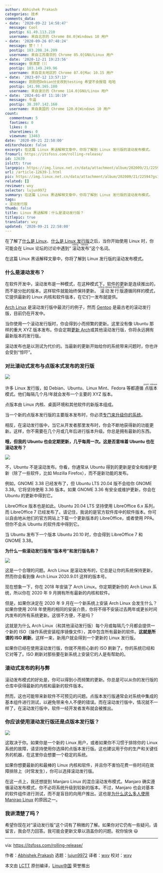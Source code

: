 ```yaml
---
author: Abhishek Prakash
categories: 技术
comments_data:
- date: '2020-09-22 14:58:47'
  message: Cool
  postip: 61.49.113.210
  username: 来自北京的 Chrome 84.0|Windows 10 用户
- date: '2020-09-26 07:48:24'
  message: 赞！！！
  postip: 183.208.24.209
  username: 来自江苏南京的 Chrome 85.0|GNU/Linux 用户
- date: '2020-12-21 19:23:56'
  message: 很清楚（（（
  postip: 103.149.249.96
  username: 来自亚太地区的 Chrome 87.0|Mac 10.15 用户
- date: '2023-07-12 13:57:13'
  message: 刚刚把Debian分支改到testing 希望不会报错 哈哈
  postip: 141.98.165.180
  username: 来自波兰的 Chrome 114.0|GNU/Linux 用户
- date: '2024-01-07 11:10:19'
  message: 牛逼
  postip: 38.207.142.160
  username: 来自美国的 Chrome 120.0|Windows 10 用户
count:
  commentnum: 5
  favtimes: 0
  likes: 0
  sharetimes: 0
  viewnum: 13463
date: '2020-09-21 22:58:00'
editorchoice: false
excerpt: 在这篇 Linux 黑话解释文章中，你将了解到 Linux 发行版的滚动发布模式。
fromurl: https://itsfoss.com/rolling-release/
id: 12639
islctt: true
largepic: https://img.linux.net.cn/data/attachment/album/202009/21/225947gs1znon1zhcln2ji.png
url: /article-12639-1.html
pic: https://img.linux.net.cn/data/attachment/album/202009/21/225947gs1znon1zhcln2ji.png.thumb.jpg
related: []
reviewer: wxy
selector: lujun9972
summary: 在这篇 Linux 黑话解释文章中，你将了解到 Linux 发行版的滚动发布模式。
tags:
- 滚动发行版
thumb: false
title: Linux 黑话解释：什么是滚动发行版？
titlepic: true
translator: wxy
updated: '2020-09-21 22:58:00'
---
```


在了解了[什么是 Linux](https://itsfoss.com/what-is-linux/)、[什么是 Linux 发行版](/article-12609-1.html)之后，当你开始使用 Linux 时，你可能会在 Linux 论坛的讨论中遇到“<ruby> 滚动发布 <rt>  rolling release </rt></ruby>”这个名词。


在这篇 Linux 黑话解释文章中，你将了解到 Linux 发行版的滚动发布模式。


### 什么是滚动发布？


在软件开发中，滚动发布是一种模式，在这种模式下，软件的更新是连续推出的，而不是分批的版本。这样软件就能始终保持更新。<ruby> 滚动发行版 <rt>  rolling release distribution </rt></ruby>遵循同样的模式，它提供最新的 Linux 内核和软件版本，在它们一发布就提供。


[Arch Linux](https://www.archlinux.org/) 是滚动发行版中最流行的例子，然而 [Gentoo](https://www.gentoo.org/) 是最古老的滚动发行版，目前仍在开发中。


当你使用一个滚动发行版时，你会得到小而频繁的更新。这里没有像 Ubuntu 那样的重大 XYZ 版本发布。你会定期[更新 Arch](https://itsfoss.com/update-arch-linux/)或其他滚动发行版，你将永远拥有最新版本的发行版。


滚动发布也是以测试为代价的。当最新的更新开始给你的系统带来问题时，你也许会受到“惊吓”。


### 对比滚动式发布与点版本式发布的发行版


![](/data/attachment/album/202009/21/225947gs1znon1zhcln2ji.png)


许多 Linux 发行版，如 Debian、Ubuntu、Linux Mint、Fedora 等都遵循<ruby> 点版本 <rt>  point release </rt></ruby>模式。他们每隔几个月/年就会发布一个主要的 XYZ 版本。


点版本由 Linux 内核、桌面环境和其他软件的新版本组成。


当一个新的点版本发行版的主要版本发布时，你必须[专门来升级你的系统](https://itsfoss.com/upgrade-ubuntu-version/)。


相反，在滚动发行版中，当它从开发者那里发布时，你会不断地获得新的功能更新。这样，你不需要在几个月或几年后进行版本升级。你总是拥有最新的东西。


**哦，但我的 Ubuntu 也会定期更新，几乎每周一次。这是否意味着 Ubuntu 也在滚动发布？**


![](/data/attachment/album/202009/21/230029mlrerz22gw0pk83y.png)


不，Ubuntu 不是滚动发布。你看，你通常从 Ubuntu 得到的更新是安全和维护更新（除了一些软件，比如 Mozilla Firefox），而不是新功能的发布。


例如，GNOME 3.38 已经发布了，但 Ubuntu LTS 20.04 版不会给你 GNOME 3.38。它将坚持使用 3.36 版本。如果 GNOME 3.36 有安全或维护更新，你会在 Ubuntu 的更新中得到它。


LibreOffice 版本也是如此。Ubuntu 20.04 LTS 坚持使用 LibreOffice 6.x 系列，而 LibreOffice 7 已经发布了。请记住，我说的是官方软件库中的软件版本。你可以自由地从他们的官方网站上下载一个更新版本的 LibreOffice，或者使用 PPA。但你不会从 Ubuntu 的软件库中得到它。


当 Ubuntu 发布下一个版本 Ubuntu 20.10 时，你会得到 LibreOffice 7 和 GNOME 3.38。


**为什么一些滚动发行版有“版本号”和发行版名称？**


![](/data/attachment/album/202009/21/225900tgz5q0g9pwggfr2q.png)


这是一个合理的问题。Arch Linux 是滚动发布的，它总是让你的系统保持更新，然而你会看到像 Arch Linux 2020.9.01 这样的版本号。


现在想象一下，你在 2018 年安装了 Arch Linux。你定期更新你的 Arch Linux 系统，所以你在 2020 年 9 月拥有所有最新的内核和软件。


但是，如果你决定在 2020 年 9 月在一个新系统上安装 Arch Linux 会发生什么？如果你使用 2018 年使用的相同的安装介质，你将不得不安装过去两年或更长时间内发布的所有系统更新。这很不方便，不是吗？


这就是为什么 Arch Linux（和其他滚动发行版）每个月或每隔几个月都会提供一个新的 ISO（操作系统安装程序镜像文件），其中包含所有最新的软件。**这就是所谓的 ISO 刷新**。这样一来，新用户就会得到一个更新的 Linux 发行版。


如果你已经在使用滚动发行版，你就不用担心新的 ISO 刷新了。你的系统已经和它对等了。ISO 刷新对那些要在新系统上安装它的人是有帮助的。


### 滚动式发布的利与弊


滚动发布模式的好处是，你可以得到小而频繁的更新。你总是可以从你的发行版的仓库中获得最新的内核和最新的软件版本。


然而，这也可能带来新软件不可预见的问题。点版本发行版通常会对系统中集成的基本组件进行测试，以避免带来令人不便的错误。而在滚动发行版中，情况就不一样了，在滚动发行版中，软件一经开发者发布就会被推出。


### 你应该使用滚动发行版还是点版本发行版？


![](/data/attachment/album/202009/21/225902p15sm1s5cz8m1n5c.png)


这取决于你。如果你是一个新的 Linux 用户，或者如果你不习惯于排除你的 Linux 系统的故障，请坚持使用你选择的点版本发行版。这也建议用于你的生产和关键任务的机器，在这里你会想要一个稳定的系统。


如果你想要最新的和最棒的 Linux 内核和软件，并且你不害怕花费一些时间在故障排除上（时常发生），你可以选择滚动发行版。


在这一点上，我还想提到 Manjaro Linux 的混合滚动发布模式。Manjaro 确实遵循滚动发布模式，你不必将系统升级到较新的版本。不过，Manjaro 也会对基本的软件组件进行测试，而不是盲目的向用户推出。这也是[为什么这么多人使用 Manjrao Linux](https://itsfoss.com/why-use-manjaro-linux/) 的原因之一。


### 我讲清楚了吗？


希望你现在对“滚动发行版”这个词有了稍微的了解。如果你对它仍有一些疑问，请留言，我会尽力回答。我可能会更新文章以涵盖你的问题。祝你愉快 :smiley:




---


via: <https://itsfoss.com/rolling-release/>


作者：[Abhishek Prakash](https://itsfoss.com/author/abhishek/) 选题：[lujun9972](https://github.com/lujun9972) 译者：[wxy](https://github.com/wxy) 校对：[wxy](https://github.com/wxy)


本文由 [LCTT](https://github.com/LCTT/TranslateProject) 原创编译，[Linux中国](https://linux.cn/) 荣誉推出